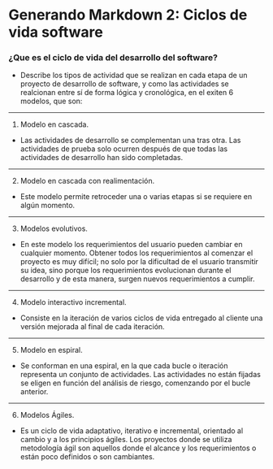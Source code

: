 # Generando Markdown 2: Ciclos de vida software

### ¿Que es el ciclo de vida del desarrollo del software?

- Describe los tipos de actividad que se realizan en cada etapa de un proyecto de desarrollo de software, y como las actividades se realcionan entre sí de forma lógica y cronológica, en el exiten 6 modelos, que son:

---

1. Modelo en cascada.

- Las actividades de desarrollo se complementan una tras otra. Las actividades de prueba solo ocurren después de que todas las actividades de desarrollo han sido completadas.

---

2. Modelo en cascada con realimentación.

- Este modelo permite retroceder una o varias etapas si se requiere en algún momento.

---

3. Modelos evolutivos.

- En este modelo los requerimientos del usuario pueden cambiar en cualquier momento. Obtener todos los requerimientos al comenzar el proyecto es muy difícil; no solo por la dificultad de el usuario transmitir su idea, sino porque los requerimientos evolucionan durante el desarrollo y de esta manera, surgen nuevos requerimientos a cumplir.

---

4. Modelo interactivo incremental.

- Consiste en la iteración de varios ciclos de vida entregado al cliente una versión mejorada al final de cada iteración.

---

5. Modelo en espiral.

- Se conforman en una espiral, en la que cada bucle o iteración representa un conjunto de actividades. Las actividades no están fijadas se eligen en función del análisis de riesgo, comenzando por el bucle anterior.

---

6. Modelos Ágiles.

- Es un ciclo de vida adaptativo, iterativo e incremental, orientado al cambio y a los principios ágiles. Los proyectos donde se utiliza metodología ágil son aquellos donde el alcance y los requerimientos o están poco definidos o son cambiantes.